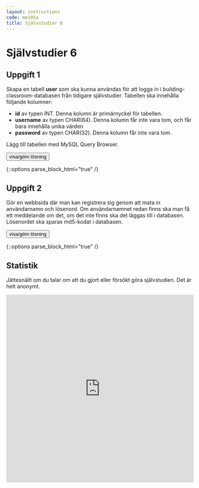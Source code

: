 ```yaml
---
layout: instructions
code: me105a
title: Självstudier 6
---
```


<style>
table {border-collapse: collapse;font-size:smaller}
th, td {border: 1px solid #BBBBBB}
th, td {text-align:left}
th, td {padding: 6px;}
</style>

<script>
  var toggle = function(id) {
  var mydiv = document.getElementById(id);
  if (mydiv.style.display === 'block' || mydiv.style.display === '')
    mydiv.style.display = 'none';
  else
    mydiv.style.display = 'block'
  }
</script>


# Självstudier 6

## Uppgift 1 

Skapa en tabell **user** som ska kunna användas för att logga in i building-classroom-databasen från tidigare självstudier. Tabellen ska innehålla följande kolumner:

- **id** av typen INT. Denna kolumn är primärnyckel för tabellen. 
- **username** av typen CHAR(64). Denna kolumn får inte vara tom, och får bara innehålla unika värden
- **password** av typen CHAR(32). Denna kolumn får inte vara tom.

Lägg till tabellen med MySQL Query Browser.

<!--START SHOW/HIDE-->
<input type="button" value="visa/göm lösning" onclick="toggle('answer1');">

{::options parse_block_html="true" /}
<div id="answer1" style="display:none">

{% highlight mysql %}
CREATE TABLE user (
    id INT NOT NULL AUTO_INCREMENT PRIMARY KEY,
    username CHAR(64) UNIQUE NOT NULL,
    password CHAR(32) NOT NULL
)
{% endhighlight %}

</div>
<!--END SHOW/HIDE-->
 
## Uppgift 2

Gör en webbsida där man kan registrera sig genom att mata in användarnamn och lösenord. Om användarnamnet redan finns ska man få ett meddelande om det, om det inte finns ska det läggas till i databasen. Lösenordet ska sparas md5-kodat i databasen. 

<!--START SHOW/HIDE-->
<input type="button" value="visa/göm lösning" onclick="toggle('answer2');">

{::options parse_block_html="true" /}
<div id="answer2" style="display:none">

**register1.html**

{% highlight html+php %}
<!doctype html>
<html>
<head>
<meta charset="UTF-8">
<title>Registrera användare - steg 1</title>
</head>
<body>
<h2>Registrera användare - steg 1</h2>
<form method="post" action="register2.php">
<input type="text" name="username"> användarnamn<br>
<input type="password" name="password"> lösenord<br>
<input type="submit" value="Registrera">
</form>
</body>
</html>
{% endhighlight %}

**register2.php**

{% highlight html+php %}
<!doctype html>
<html>
<head>
<meta charset="UTF-8">
<title>Registrera användare - steg 2</title>
</head>
<body>
<h2>Registrera användare - steg 2</h2>
<?php
error_reporting(E_ALL);
ini_set('display_errors', 1);

//första steget är att ta hand om data från formuläret
$username=$_POST['username'];
$seats=$_POST['password'];

//upprätta förbindelse med databasen
include $_SERVER['DOCUMENT_ROOT'].'/username/me105a/connect.php';

//sql för att lägga till användare
$sql="INSERT INTO user 
(username,password) VALUES
('$username',MD5('$seats'))";

try {
	//lägg till användare i databasen
	$result=$pdo->exec($sql);
	echo "$username har registrerats.";
}
catch (Exception $e)
{
	//visa felmeddelande om username redan fanns.
	//OBS 1 felmeddelandet visas även om man försöker ange ett
	//användarnamn längre än 64 tecken, eller ett tomt användarnamn
	//OBS 2 det blir inget felmeddelande om man lämnar lösenordet tomt. 
	//Även ett tomt lösenord ger 32 tecken när man gör md5-kodning
	echo "Användarnamnet $username finns redan registrerat.";
}
?>
</body>
</html>
{% endhighlight %}

</div>
<!--END SHOW/HIDE-->


## Statistik

Jättesnällt om du talar om att du gjort eller försökt göra självstudien. Det är helt anonymt.

<iframe frameborder="0" src="http://ddwap.mah.se/k3bope/me105a/self/result.php?thisstudy=6" width="500" height="500">
</iframe>

